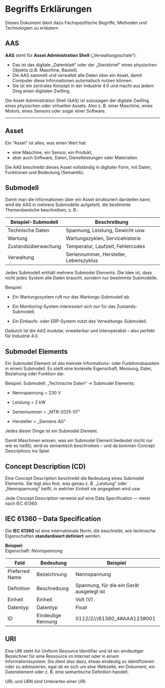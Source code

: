 # Begriffs Erklärungen

Dieses Dokument dient dazu Fachspezifische Begriffe, Methoden und Technologien zu erläutern.


## AAS

**AAS** steht für **Asset Administration Shell** („Verwaltungsschale“):

- Das ist das digitale „Datenblatt“ oder der „Steckbrief“ eines physischen Objekts (z.B. Maschine, Bauteil).
- Die AAS sammelt und verwaltet alle Daten über ein Asset, damit Computer diese Informationen automatisch nutzen können.
- Sie ist ein zentrales Konzept in der Industrie 4.0 und macht aus jedem Ding einen digitalen Zwilling.

Die Asset Administration Shell (AAS) ist sozusagen der digitale Zwilling eines physischen oder virtuellen Assets. Also z. B. einer Maschine, eines Motors, eines Sensors oder sogar einer Software.

---

## Asset

Ein "Asset" ist alles, was einen Wert hat:
- eine Maschine, ein Sensor, ein Produkt,
- aber auch Software, Daten, Dienstleistungen oder Materialien.

Die AAS beschreibt dieses Asset vollständig in digitaler Form, mit Daten, Funktionen und Bedeutung (Semantik).

## Submodell

Damit man die Informationen über ein Asset strukturiert darstellen kann, wird die AAS in mehrere Submodelle aufgeteilt, die bestimmte Themenbereiche beschreiben, z. B.:

| **Beispiel-Submodell** | **Beschreibung** |
|--------------------------|------------------|
| Technische Daten | Spannung, Leistung, Gewicht usw. |
| Wartung | Wartungszyklen, Servicehistorie |
| Zustandsüberwachung | Temperatur, Laufzeit, Fehlercodes |
| Verwaltung | Seriennummer, Hersteller, Lebenszyklus |

Jedes Submodell enthält mehrere Submodel Elements.
Die Idee ist, dass nicht jedes System alle Daten braucht, sondern nur bestimmte Submodelle.

Beispiel:

- Ein Wartungssystem ruft nur das Wartungs-Submodell ab.

- Ein Monitoring-System interessiert sich nur für das Zustands-Submodell.

- Ein Einkaufs- oder ERP-System nutzt das Verwaltungs-Submodell.

Dadurch ist die AAS modular, erweiterbar und interoperabel – also perfekt für Industrie 4.0.

## Submodel Elements

Ein Submodel Element ist das kleinste Informations- oder Funktionsbaustein in einem Submodell.
Es stellt eine konkrete Eigenschaft, Messung, Datei, Beziehung oder Funktion dar.


Beispiel:
Submodell: „Technische Daten“
→ Submodel Elements:

- Nennspannung = 230 V

- Leistung = 2 kW

- Seriennummer = „MTR-2025-07“

- Hersteller = „Siemens AG“

Jedes dieser Dinge ist ein Submodel Element.


Damit Maschinen wissen, was ein Submodel Element bedeutet (nicht nur wie es heißt), wird es semantisch beschrieben – und da kommen Concept Descriptions ins Spiel.

## Concept Description (CD)

Eine Concept Description beschreibt die Bedeutung eines Submodel Elements.
Sie legt also fest, was genau z. B. „Leistung“ oder „Nennspannung“ heißt, in welcher Einheit sie angegeben wird usw.

Jede Concept Description verweist auf eine Data Specification — meist nach IEC 61360.

## IEC 61360 – Data Specification

Die **IEC 61360** ist eine internationale Norm, die beschreibt, wie technische Eigenschaften **standardisiert definiert** werden.

**Beispiel:**  
Eigenschaft: *Nennspannung*

| **Feld** | **Bedeutung** | **Beispiel** |
|-----------|----------------|---------------|
| Preferred Name | Bezeichnung | Nennspannung |
| Definition | Beschreibung | Spannung, für die ein Gerät ausgelegt ist |
| Einheit | Einheit | Volt (V) |
| Datentyp | Datentyp | Float |
| ID | Eindeutige Kennung | 0112/2///61360_4#AAA123#001 |

## URI

Eine URI steht für Uniform Resource Identifier und ist ein eindeutiger Bezeichner für eine Ressource im Internet oder in einem Informationssystem.
Sie dient also dazu, etwas eindeutig zu identifizieren oder zu adressieren, egal ob es sich um eine Webseite, ein Dokument, ein Datenelement oder z. B. eine semantische Definition handelt.

URL und URN sind Unterarten einer URI.
